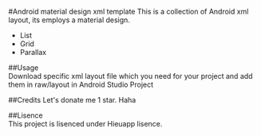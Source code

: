 #Android material design xml template
This is a collection of Android xml layout, its employs a material design.  
* List
* Grid
* Parallax  

##Usage  
Download specific xml layout file which you need for your project and add them in raw/layout in Android Studio Project  

##Credits
Let's donate me 1 star. Haha  

##Lisence  
This project is lisenced under Hieuapp lisence.
